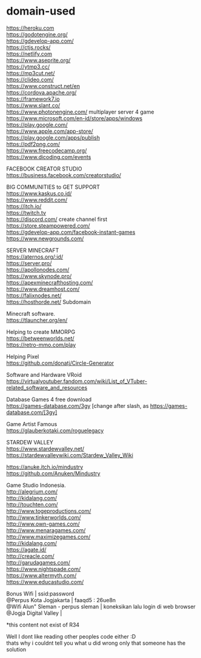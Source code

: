 # domain-used
https://heroku.com    
https://godotengine.org/    
https://gdevelop-app.com/    
https://ctjs.rocks/    
https://netlify.com    
https://www.aseprite.org/    
https://ytmp3.cc/    
https://mp3cut.net/    
https://clideo.com/    
https://www.construct.net/en    
https://cordova.apache.org/    
https://framework7.io    
https://www.slant.co/    
https://www.photonengine.com/ multiplayer server 4 game    
https://www.microsoft.com/en-id/store/apps/windows    
https://play.google.com/    
https://www.apple.com/app-store/    
https://play.google.com/apps/publish    
https://pdf2png.com/    
https://www.freecodecamp.org/    
https://www.dicoding.com/events    
    
    
FACEBOOK CREATOR STUDIO    
https://business.facebook.com/creatorstudio/    
    
    
BIG COMMUNITIES to GET SUPPORT    
https://www.kaskus.co.id/    
https://www.reddit.com/    
https://itch.io/    
https://twitch.tv    
https://discord.com/ create channel first    
https://store.steampowered.com/    
https://gdevelop-app.com/facebook-instant-games    
https://www.newgrounds.com/    

    
    
SERVER MINECRAFT    
https://aternos.org/:id/    
https://server.pro/    
https://apollonodes.com/    
https://www.skynode.pro/    
https://apexminecrafthosting.com/    
https://www.dreamhost.com/    
https://falixnodes.net/    
https://hosthorde.net/ Subdomain    
    
    
    
Minecraft software.    
https://tlauncher.org/en/    
    
    
Helping to create MMORPG    
https://betweenworlds.net/    
https://retro-mmo.com/play    
    
    
Helping Pixel    
https://github.com/donatj/Circle-Generator    
    
    
Software and Hardware VRoid    
https://virtualyoutuber.fandom.com/wiki/List_of_VTuber-related_software_and_resources    
    
Database Games 4 free download    
https://games-database.com/3gy [change after slash, as https://games-database.com/[3gy]     
     
Game Artist Famous          
https://glauberkotaki.com/roguelegacy     
    
    
STARDEW VALLEY     
https://www.stardewvalley.net/    
https://stardewvalleywiki.com/Stardew_Valley_Wiki    
    
    
https://anuke.itch.io/mindustry    
https://github.com/Anuken/Mindustry    

    
Game Studio Indonesia.    
http://alegrium.com/    
http://kidalang.com/    
http://touchten.com/    
http://www.togeproductions.com/    
http://www.tinkerworlds.com/    
http://www.own-games.com/    
http://www.menaragames.com/    
http://www.maximizegames.com/    
http://kidalang.com/    
https://agate.id/    
http://creacle.com/    
http://garudagames.com/    
https://www.nightspade.com/    
https://www.altermyth.com/    
https://www.educastudio.com/    



    
Bonus Wifi | ssid:password    
@Perpus Kota Jogjakarta | faaqd5 : 26ue8n    
@Wifi Alun" Sleman - perpus sleman | koneksikan lalu login di web browser     
@Jogja Digital Valley |     
    
     
*this content not exist of R34     
     
Well I dont like reading other peoples code either :D     
thats why i couldnt tell you what u did wrong only that someone has the solution     
    
    
    
    
